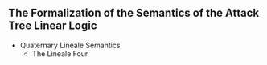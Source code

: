 The Formalization of the Semantics of the Attack Tree Linear Logic
-------------------------------------------------------------------

* Quaternary Lineale Semantics
  - The Lineale Four